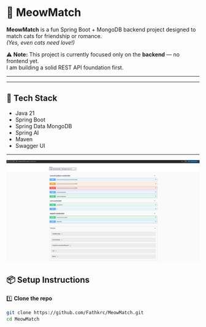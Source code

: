 # 🐾 MeowMatch

**MeowMatch** is a fun Spring Boot + MongoDB backend project designed to match cats for friendship or romance.  
_(Yes, even cats need love!)_

⚠ **Note:** This project is currently focused only on the **backend** — no frontend yet.  
I am building a solid REST API foundation first.

---
---

## 🚀 Tech Stack

- Java 21
- Spring Boot
- Spring Data MongoDB
- Spring AI
- Maven
- Swagger UI

---
![Swagger UI](docs/swagger.png)

## 📦 Setup Instructions

1️⃣ **Clone the repo**
```bash
git clone https://github.com/Fathkrc/MeowMatch.git
cd MeowMatch